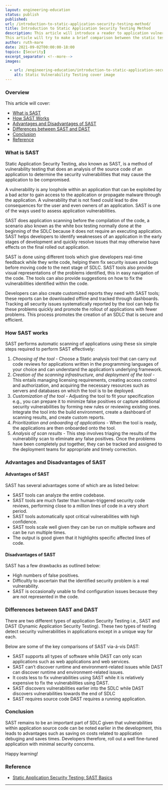 ```yaml
---
layout: engineering-education
status: publish
published: 
url: /introduction-to-static-application-security-testing-method/
title: Introduction to Static Application Security Testing Method
description: This article will introduce a reader to application vulnerability testing, outlining the various ways of performing the same. The article will further focus on the static secutity testing method outlining how it works and its advantages.
This article will try to make a brief comparison between the static testing method and dynamic method and any other methods in existences.
author: ruth-mare
date: 2021-09-02T00:00:00-18:00
topics: [Security]
excerpt_separator: <!--more-->
images:

  - url: /engineering-education/introduction-to-static-application-security-testing-method/hero.jpg
    alt: Static Vulnerability Testing cover image 
---
```

<!--more-->

### Overview
This article will cover:
- [What is SAST](what-is-sast)
- [How SAST Works](how-sast-works)
- [Advantages and Disadvantages of SAST](advantages-and-disadvantages-of-sast)
- [Differences between SAST and DAST](differences-between-sast-and-dast)
- [Conclusion](conclusion)
- [Reference](reference)

### What is SAST
Static Application Security Testing, also known as SAST, is a method of vulnerability testing that does an analysis of the source code of an application to determine the security vulnerabilities that may cause the application to be compromised.

A vulnerability is any loophole within an application that can be exploited by a bad actor to gain access to the application or propagate malware through the application. A vulnerability that is not fixed could lead to dire consequences for the user and even owners of an application. SAST is one of the ways used to assess application vulnerabilities.

SAST does application scanning before the compilation of the code, a scenario also known as the white box testing normally done at the beginning of the SDLC because it does not require an executing application. SAST helps developers to identify weaknesses of an application in the early stages of development and quickly resolve issues that may otherwise have effects on the final rolled out application.

SAST is done using different tools which give developers real-time feedback while they write code, helping them fix security issues and bugs before moving code to the next stage of SDLC. SAST tools also provide visual representations of the problems identified, this in easy navigation of the code. The tools can also provide suggestions on how to fix the vulnerabilities identified within the code.

Developers can also create customized reports they need with SAST tools; these reports can be downloaded offline and tracked through dashboards. Tracking all security issues systematically reported by the tool can help fix these problems quickly and promote the rollout of applications with fewer problems. This process promotes the creation of an SDLC that is secure and efficient.

### How SAST works
SAST performs automatic scanning of applications using these six simple steps required to perform SAST effectively:
1. *Choosing of the tool* - Choose a Static analysis tool that can carry out code reviews for applications written in the programming languages ​of your choice and can understand the application’s underlying framework.
2. *Creation of the scanning infrastructure, and deployment of the tool* - This entails managing licensing requirements, creating access control and authorization, and acquiring the necessary resources such as servers and databases on which the tool is to be deployed.
3. *Customization of the tool* - Adjusting the tool to fit your specification e.g., you can prepare it to minimize false positives or capture additional security vulnerabilities by forming new rules or reviewing existing ones. Integrate the tool into the build environment, create a dashboard of scanning results, and create custom reports.
4. *Prioritization and onboarding of applications* - When the tool is ready, the applications are then onboarded onto the tool.
5. *Analysis of scan results* - This step involves triaging the results of the vulnerability scan to eliminate any false positives. Once the problems have been completely put together, they can be tracked and assigned to the deployment teams for appropriate and timely correction.

### Advantages and Disadvantages of SAST
#### Advantages of SAST
SAST has several advantages some of which are as listed below:
- SAST tools can analyze the entire codebase.
- SAST tools are much faster than human-triggered security code reviews, performing close to a million lines of code in a very short period.
- SAST tools automatically spot critical vulnerabilities with high confidence.
- SAST tools scale well given they can be run on multiple software and can be run multiple times.
- The output is good given that it highlights specific affected lines of code.

#### Disadvantages of SAST
SAST has a few drawbacks as outlined below:
- High numbers of false positives.
- Difficultly to ascertain that the identified security problem is a real vulnerability.
- SAST is occasionally unable to find configuration issues because they are not represented in the code.

### Differences between SAST and DAST
There are two different types of application Security Testing i.e., SAST and DAST (Dynamic Application Security Testing). These two types of testing detect security vulnerabilities in applications except in a unique way for each.

Below are some of the key comparisons of SAST via-á-vis DAST:
- SAST supports all types of software while DAST can only scan applications such as web applications and web services.
- SAST can’t discover runtime and environment-related issues while DAST can discover runtime and environment-related issues.
- It costs less to fix vulnerabilities using SAST while it is relatively expensive to fix the vulnerabilities using DAST.
- SAST discovers vulnerabilities earlier into the SDLC while DAST discovers vulnerabilities towards the end of SDLC
- SAST requires source code DAST requires a running application.

### Conclusion
SAST remains to be an important part of SDLC given that vulnerabilities within application source code can be noted earlier in the development, this leads to advantages such as saving on costs related to application debuging and saves times.
Developers therefore, roll out a well fine-tuned application with minimal security concerns.

Happy learning!

### Reference
- [Static Application Security Testing: SAST Basics](https://www.whitesourcesoftware.com/resources/blog/sast-static-application-security-testing/)

---
